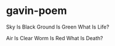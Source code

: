 # gavin-poem
Sky
Is 
Black
Ground 
Is 
Green
What
Is 
Life?


Air
Is 
Clear
Worm
Is
Red
What
Is 
Death?
